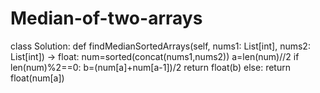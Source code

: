 # Median-of-two-arrays
class Solution:
    def findMedianSortedArrays(self, nums1: List[int], nums2: List[int]) -> float:
        num=sorted(concat(nums1,nums2))
        a=len(num)//2
        if len(num)%2==0:
            b=(num[a]+num[a-1])/2
            return float(b)
        else:
            return float(num[a])
